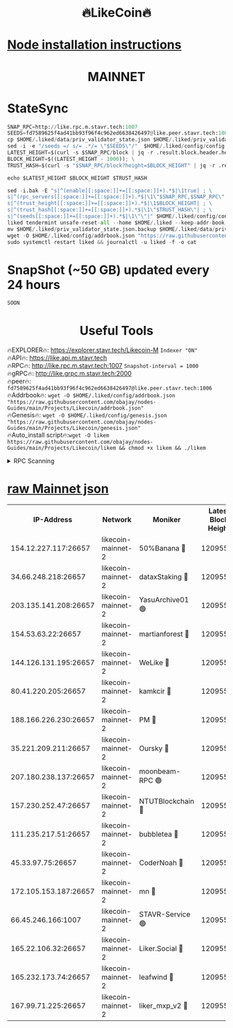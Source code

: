 <h1 align="center"> 🔥LikeCoin🔥</h1>

[Node installation instructions](https://github.com/obajay/nodes-Guides/tree/main/Projects/Likecoin)
=
<h1 align="center"> MAINNET</h1>

# StateSync
```python
SNAP_RPC=http://like.rpc.m.stavr.tech:1007
SEEDS=fd7589625f4ad41bb93f96f4c962ed6638426497@like.peer.stavr.tech:1006
cp $HOME/.liked/data/priv_validator_state.json $HOME/.liked/priv_validator_state.json.backup
sed -i -e "/seeds =/ s/= .*/= \"$SEEDS\"/"  $HOME/.liked/config/config.toml
LATEST_HEIGHT=$(curl -s $SNAP_RPC/block | jq -r .result.block.header.height); \
BLOCK_HEIGHT=$((LATEST_HEIGHT - 1000)); \
TRUST_HASH=$(curl -s "$SNAP_RPC/block?height=$BLOCK_HEIGHT" | jq -r .result.block_id.hash)

echo $LATEST_HEIGHT $BLOCK_HEIGHT $TRUST_HASH

sed -i.bak -E "s|^(enable[[:space:]]+=[[:space:]]+).*$|\1true| ; \
s|^(rpc_servers[[:space:]]+=[[:space:]]+).*$|\1\"$SNAP_RPC,$SNAP_RPC\"| ; \
s|^(trust_height[[:space:]]+=[[:space:]]+).*$|\1$BLOCK_HEIGHT| ; \
s|^(trust_hash[[:space:]]+=[[:space:]]+).*$|\1\"$TRUST_HASH\"| ; \
s|^(seeds[[:space:]]+=[[:space:]]+).*$|\1\"\"|" $HOME/.liked/config/config.toml
liked tendermint unsafe-reset-all --home $HOME/.liked --keep-addr-book
mv $HOME/.liked/priv_validator_state.json.backup $HOME/.liked/data/priv_validator_state.json
wget -O $HOME/.liked/config/addrbook.json "https://raw.githubusercontent.com/obajay/nodes-Guides/main/Projects/Likecoin/addrbook.json"
sudo systemctl restart liked && journalctl -u liked -f -o cat
```
# SnapShot (~50 GB) updated every 24 hours
```python
SOON
```

 <h1 align="center"> Useful Tools</h1>

🔥EXPLORER🔥:     https://explorer.stavr.tech/Likecoin-M        `Indexer "ON"` \
🔥API🔥:          https://like.api.m.stavr.tech \
🔥RPC🔥:          http://like.rpc.m.stavr.tech:1007              `Snapshot-interval = 1000` \
🔥gRPC🔥:         http://like.grpc.m.stavr.tech:2000 \
🔥peer🔥:         `fd7589625f4ad41bb93f96f4c962ed6638426497@like.peer.stavr.tech:1006` \
🔥Addrbook🔥:  `wget -O $HOME/.liked/config/addrbook.json "https://raw.githubusercontent.com/obajay/nodes-Guides/main/Projects/Likecoin/addrbook.json"` \
🔥Genesis🔥:  `wget -O $HOME/.liked/config/genesis.json "https://raw.githubusercontent.com/obajay/nodes-Guides/main/Projects/Likecoin/genesis.json"` \
🔥Auto_install script🔥:`wget -O likem https://raw.githubusercontent.com/obajay/nodes-Guides/main/Projects/Likecoin/likem && chmod +x likem && ./likem`

<details>
<summary>RPC Scanning</summary>

<h2 align="center"> We scan nodes in real time every 4 hours. And we provide the final result of RPC endpoints.
We cannot influence the operation of these nodes in any way. </h2>


```python
If Voting Power is higher than 0 --> then the Node is a validator of the network and may be subject to attack and be a potential threat to the chain.
```
```python
We marked such validators with a red symbol
```

</details>

[raw Mainnet json](https://rpc-check.likem.stavr.tech/likem/rpc-likem-result.json)
=


<table><tr><th>IP-Address</th><th>Network</th><th>Moniker</th><th>Latest Block Height</th><th>Earliest Block Height</th><th>Catching Up</th><th>Tx Index</th><th>Voting Power</th><th>Scan Time</th></tr><tr><td>154.12.227.117:26657</td><td>likecoin-mainnet-2</td><td>50%Banana 🔴</td><td>12095558</td><td>1</td><td>False</td><td>on</td><td>809010079</td><td>2023-12-07T00:41:00.234257647UTC</td></tr><tr><td>34.66.248.218:26657</td><td>likecoin-mainnet-2</td><td>dataxStaking 🔴</td><td>12095560</td><td>1</td><td>False</td><td>on</td><td>21731053875</td><td>2023-12-07T00:41:09.413787259UTC</td></tr><tr><td>203.135.141.208:26657</td><td>likecoin-mainnet-2</td><td>YasuArchive01 🟢</td><td>12095563</td><td>1</td><td>False</td><td>on</td><td>0</td><td>2023-12-07T00:41:26.626408000UTC</td></tr><tr><td>154.53.63.22:26657</td><td>likecoin-mainnet-2</td><td>martianforest 🔴</td><td>12095563</td><td>1</td><td>False</td><td>on</td><td>879038067</td><td>2023-12-07T00:41:29.300201030UTC</td></tr><tr><td>144.126.131.195:26657</td><td>likecoin-mainnet-2</td><td>WeLike 🔴</td><td>12095559</td><td>5101130</td><td>False</td><td>on</td><td>115326541632</td><td>2023-12-07T00:41:03.432420646UTC</td></tr><tr><td>80.41.220.205:26657</td><td>likecoin-mainnet-2</td><td>kamkcir 🔴</td><td>12095565</td><td>5504726</td><td>False</td><td>on</td><td>2488831205</td><td>2023-12-07T00:41:40.065755255UTC</td></tr><tr><td>188.166.226.230:26657</td><td>likecoin-mainnet-2</td><td>PM 🔴</td><td>12095563</td><td>7730955</td><td>False</td><td>on</td><td>22429725113</td><td>2023-12-07T00:41:30.255438590UTC</td></tr><tr><td>35.221.209.211:26657</td><td>likecoin-mainnet-2</td><td>Oursky 🔴</td><td>12095565</td><td>8394252</td><td>False</td><td>on</td><td>29555751158</td><td>2023-12-07T00:41:37.551322879UTC</td></tr><tr><td>207.180.238.137:26657</td><td>likecoin-mainnet-2</td><td>moonbeam-RPC 🟢</td><td>12095559</td><td>9234583</td><td>False</td><td>on</td><td>0</td><td>2023-12-07T00:41:00.700958624UTC</td></tr><tr><td>157.230.252.47:26657</td><td>likecoin-mainnet-2</td><td>NTUTBlockchain 🔴</td><td>12095560</td><td>9318400</td><td>False</td><td>on</td><td>890171118</td><td>2023-12-07T00:41:08.597700035UTC</td></tr><tr><td>111.235.217.51:26657</td><td>likecoin-mainnet-2</td><td>bubbletea 🔴</td><td>12095561</td><td>9332583</td><td>False</td><td>off</td><td>1004574753</td><td>2023-12-07T00:41:13.229659417UTC</td></tr><tr><td>45.33.97.75:26657</td><td>likecoin-mainnet-2</td><td>CoderNoah 🔴</td><td>12095563</td><td>11014944</td><td>False</td><td>on</td><td>19249757815</td><td>2023-12-07T00:41:28.399168169UTC</td></tr><tr><td>172.105.153.187:26657</td><td>likecoin-mainnet-2</td><td>mn 🔴</td><td>12095566</td><td>11233444</td><td>False</td><td>off</td><td>50169345688</td><td>2023-12-07T00:41:44.968851983UTC</td></tr><tr><td>66.45.246.166:1007</td><td>likecoin-mainnet-2</td><td>STAVR-Service 🟢</td><td>12095561</td><td>11931594</td><td>False</td><td>on</td><td>0</td><td>2023-12-07T00:41:15.947534216UTC</td></tr><tr><td>165.22.106.32:26657</td><td>likecoin-mainnet-2</td><td>Liker.Social 🔴</td><td>12095562</td><td>11975048</td><td>False</td><td>on</td><td>45199038991</td><td>2023-12-07T00:41:19.191851148UTC</td></tr><tr><td>165.232.173.74:26657</td><td>likecoin-mainnet-2</td><td>leafwind 🔴</td><td>12095563</td><td>12022645</td><td>False</td><td>off</td><td>40472590681</td><td>2023-12-07T00:41:27.645165961UTC</td></tr><tr><td>167.99.71.225:26657</td><td>likecoin-mainnet-2</td><td>liker_mxp_v2 🔴</td><td>12095568</td><td>12092786</td><td>False</td><td>off</td><td>26773986957</td><td>2023-12-07T00:41:54.246950956UTC</td></tr></table>

